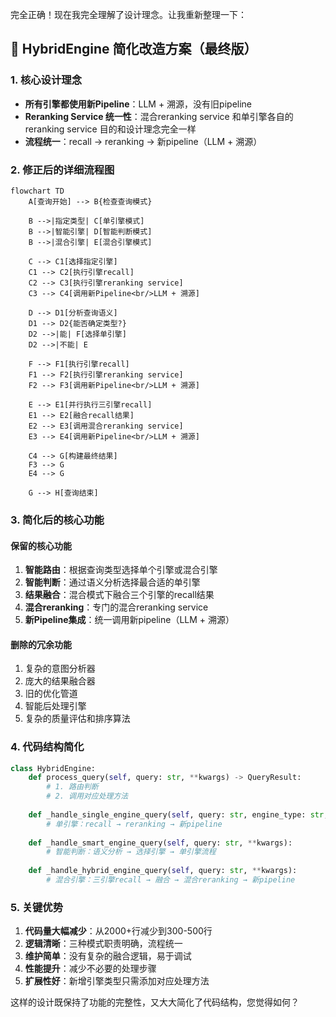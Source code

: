 完全正确！现在我完全理解了设计理念。让我重新整理一下：

## 🎯 **HybridEngine 简化改造方案（最终版）**

### **1. 核心设计理念**

- **所有引擎都使用新Pipeline**：LLM + 溯源，没有旧pipeline
- **Reranking Service 统一性**：混合reranking service 和单引擎各自的reranking service 目的和设计理念完全一样
- **流程统一**：recall → reranking → 新pipeline（LLM + 溯源）

### **2. 修正后的详细流程图**

```mermaid
flowchart TD
    A[查询开始] --> B{检查查询模式}
    
    B -->|指定类型| C[单引擎模式]
    B -->|智能引擎| D[智能判断模式]
    B -->|混合引擎| E[混合引擎模式]
    
    C --> C1[选择指定引擎]
    C1 --> C2[执行引擎recall]
    C2 --> C3[执行引擎reranking service]
    C3 --> C4[调用新Pipeline<br/>LLM + 溯源]
    
    D --> D1[分析查询语义]
    D1 --> D2{能否确定类型?}
    D2 -->|能| F[选择单引擎]
    D2 -->|不能| E
    
    F --> F1[执行引擎recall]
    F1 --> F2[执行引擎reranking service]
    F2 --> F3[调用新Pipeline<br/>LLM + 溯源]
    
    E --> E1[并行执行三引擎recall]
    E1 --> E2[融合recall结果]
    E2 --> E3[调用混合reranking service]
    E3 --> E4[调用新Pipeline<br/>LLM + 溯源]
    
    C4 --> G[构建最终结果]
    F3 --> G
    E4 --> G
    
    G --> H[查询结束]
```

### **3. 简化后的核心功能**

#### **保留的核心功能**
1. **智能路由**：根据查询类型选择单个引擎或混合引擎
2. **智能判断**：通过语义分析选择最合适的单引擎
3. **结果融合**：混合模式下融合三个引擎的recall结果
4. **混合reranking**：专门的混合reranking service
5. **新Pipeline集成**：统一调用新pipeline（LLM + 溯源）

#### **删除的冗余功能**
1. 复杂的意图分析器
2. 庞大的结果融合器
3. 旧的优化管道
4. 智能后处理引擎
5. 复杂的质量评估和排序算法

### **4. 代码结构简化**

```python
class HybridEngine:
    def process_query(self, query: str, **kwargs) -> QueryResult:
        # 1. 路由判断
        # 2. 调用对应处理方法
        
    def _handle_single_engine_query(self, query: str, engine_type: str, **kwargs):
        # 单引擎：recall → reranking → 新pipeline
        
    def _handle_smart_engine_query(self, query: str, **kwargs):
        # 智能判断：语义分析 → 选择引擎 → 单引擎流程
        
    def _handle_hybrid_engine_query(self, query: str, **kwargs):
        # 混合引擎：三引擎recall → 融合 → 混合reranking → 新pipeline
```

### **5. 关键优势**

1. **代码量大幅减少**：从2000+行减少到300-500行
2. **逻辑清晰**：三种模式职责明确，流程统一
3. **维护简单**：没有复杂的融合逻辑，易于调试
4. **性能提升**：减少不必要的处理步骤
5. **扩展性好**：新增引擎类型只需添加对应处理方法

这样的设计既保持了功能的完整性，又大大简化了代码结构，您觉得如何？